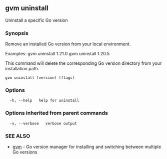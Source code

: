 ## gvm uninstall

Uninstall a specific Go version

### Synopsis

Remove an installed Go version from your local environment.

Examples:
  gvm uninstall 1.21.0
  gvm uninstall 1.20.5

This command will delete the corresponding Go version directory
from your installation path.

```
gvm uninstall [version] [flags]
```

### Options

```
  -h, --help   help for uninstall
```

### Options inherited from parent commands

```
  -v, --verbose   verbose output
```

### SEE ALSO

* [gvm](gvm.md)	 - Go version manager for installing and switching between multiple Go versions

